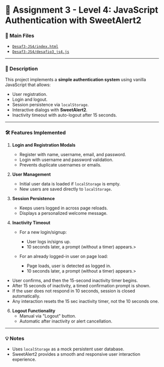 # 🔐 Assignment 3 - Level 4: JavaScript Authentication with SweetAlert2

### 📂 Main Files
- [`Desaf3-JS4/index.html`](Desaf3-JS4/index.html)
- [`Desaf3-JS4/desafio3_js4.js`](Desaf3-JS4/desafio3_js4.js)

---

### 📌 Description
This project implements a **simple authentication system** using vanilla JavaScript that allows:
- User registration.
- Login and logout.
- Session persistence via `localStorage`.
- Interactive dialogs with **SweetAlert2**.
- Inactivity timeout with auto-logout after 15 seconds.

---

### 🛠️ Features Implemented

1. **Login and Registration Modals**
   - Register with name, username, email, and password.
   - Login with username and password validation.
   - Prevents duplicate usernames or emails.

2. **User Management**
   - Initial user data is loaded if `localStorage` is empty.
   - New users are saved directly to `localStorage`.

3. **Session Persistence**
   - Keeps users logged in across page reloads.
   - Displays a personalized welcome message.

4. **Inactivity Timeout**
   - For a new login/signup:
      * User logs in/signs up.
      * 10 seconds later, a prompt (without a timer) appears.>
      
   - For an already logged-in user on page load:
      * Page loads, user is detected as logged in.
      * 10 seconds later, a prompt (without a timer) appears.>
>
   - User confirms, and then the 15-second inactivity timer begins.
   - After 15 seconds of inactivity, a timed confirmation prompt is shown.
   - If the user does not respond in 10 seconds, session is closed automatically.
   - Any interaction resets the 15 sec inactivity timer, not the 10 seconds one.

6. **Logout Functionality**
   - Manual via "Logout" button.
   - Automatic after inactivity or alert cancellation.

---

### 💡 Notes
- Uses `localStorage` as a mock persistent user database.
- SweetAlert2 provides a smooth and responsive user interaction experience.

